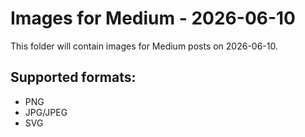 # Images for Medium - 2026-06-10

This folder will contain images for Medium posts on 2026-06-10.

## Supported formats:
- PNG
- JPG/JPEG
- SVG
